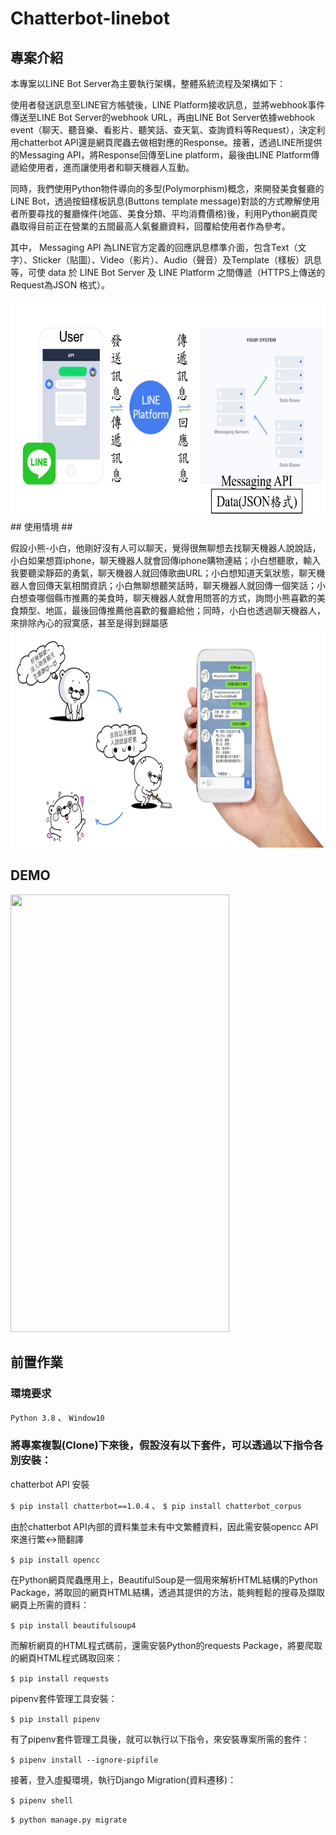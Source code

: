 # Chatterbot-linebot #

## 專案介紹 ##

本專案以LINE Bot Server為主要執行架構，整體系統流程及架構如下：

使用者發送訊息至LINE官方帳號後，LINE Platform接收訊息，並將webhook事件傳送至LINE Bot Server的webhook URL，再由LINE Bot Server依據webhook event（聊天、聽音樂、看影片、聽笑話、查天氣、查詢資料等Request），決定利用chatterbot API還是網頁爬蟲去做相對應的Response。接著，透過LINE所提供的Messaging API，將Response回傳至Line platform，最後由LINE Platform傳遞給使用者，進而讓使用者和聊天機器人互動。

同時，我們使用Python物件導向的多型(Polymorphism)概念，來開發美食餐廳的LINE Bot，透過按鈕樣板訊息(Buttons template message)對談的方式瞭解使用者所要尋找的餐廳條件(地區、美食分類、平均消費價格)後，利用Python網頁爬蟲取得目前正在營業的五間最高人氣餐廳資料，回覆給使用者作為參考。

其中， Messaging API 為LINE官方定義的回應訊息標準介面，包含Text（文字）、Sticker（貼圖）、Video（影片）、Audio（聲音）及Template（樣板）訊息等，可使 data 於 LINE Bot Server 及 LINE Platform 之間傳遞（HTTPS上傳送的Request為JSON 格式）。

<img src="https://github.com/YuHsuantseng/AIOT_Group11_linebot/blob/main/images/Line%20Bot%20Server%E4%B8%BB%E8%A6%81%E5%9F%B7%E8%A1%8C%E6%9E%B6%E6%A7%8B.jpg" width="700" height="350" />
## 使用情境 ##

假設小熊-小白，他剛好沒有人可以聊天，覺得很無聊想去找聊天機器人說說話，小白如果想買iphone，聊天機器人就會回傳iphone購物連結；小白想聽歌，輸入我要聽梁靜茹的勇氣，聊天機器人就回傳歌曲URL；小白想知道天氣狀態，聊天機器人會回傳天氣相關資訊；小白無聊想聽笑話時，聊天機器人就回傳一個笑話；小白想查哪個縣市推薦的美食時，聊天機器人就會用問答的方式，詢問小熊喜歡的美食類型、地區，最後回傳推薦他喜歡的餐廳給他；同時，小白也透過聊天機器人，來排除內心的寂寞感，甚至是得到歸屬感
<img src="https://github.com/YuHsuantseng/AIOT_Group11_linebot/blob/main/images/Line%20Bot%E4%BD%BF%E7%94%A8%E6%83%85%E5%A2%83.jpg" width="700" height="350" />

## DEMO ##

<img src="https://github.com/YuHsuantseng/AIOT_Group11_linebot/blob/main/images/demo.gif" width="350" height="700" />

## 前置作業 ##

### 環境要求 ###

`Python 3.8` 、 `Window10`

### 將專案複製(Clone)下來後，假設沒有以下套件，可以透過以下指令各別安裝： ###

chatterbot API 安裝

`$ pip install chatterbot==1.0.4` 、 `$ pip install chatterbot_corpus`

由於chatterbot API內部的資料集並未有中文繁體資料，因此需安裝opencc API來進行繁<->簡翻譯

`$ pip install opencc`

在Python網頁爬蟲應用上，BeautifulSoup是一個用來解析HTML結構的Python Package，將取回的網頁HTML結構，透過其提供的方法，能夠輕鬆的搜尋及擷取網頁上所需的資料：

`$ pip install beautifulsoup4`

而解析網頁的HTML程式碼前，還需安裝Python的requests Package，將要爬取的網頁HTML程式碼取回來：

`$ pip install requests`

pipenv套件管理工具安裝：

`$ pip install pipenv`

有了pipenv套件管理工具後，就可以執行以下指令，來安裝專案所需的套件：

`$ pipenv install --ignore-pipfile`

接著，登入虛擬環境，執行Django Migration(資料遷移)：

`$ pipenv shell`

`$ python manage.py migrate`


